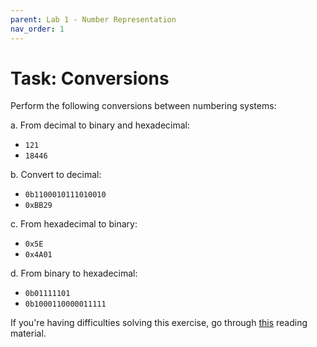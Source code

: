 ```yaml
---
parent: Lab 1 - Number Representation
nav_order: 1
---
```


# Task: Conversions

Perform the following conversions between numbering systems:

a. From decimal to binary and hexadecimal:

- `121`
- `18446`

b. Convert to decimal:

- `0b1100010111010010`
- `0xBB29`

c. From hexadecimal to binary:

- `0x5E`
- `0x4A01`

d. From binary to hexadecimal:

- `0b01111101`
- `0b1000110000011111`

If you're having difficulties solving this exercise, go through [this](../../reading/binary-hex.md) reading material.
